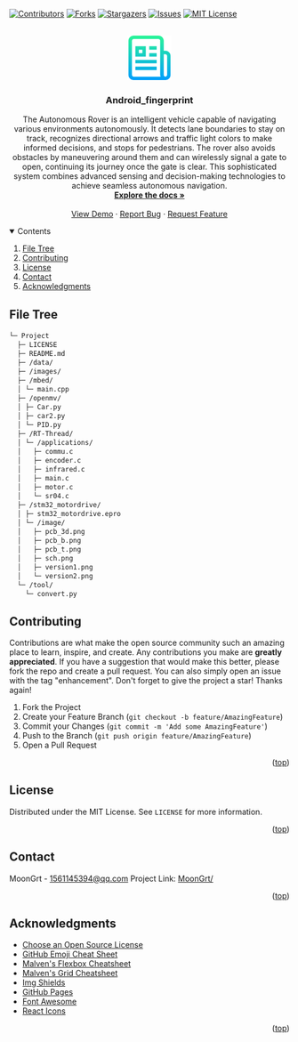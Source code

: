<div id="top"></div>

[![Contributors][contributors-shield]][contributors-url]
[![Forks][forks-shield]][forks-url]
[![Stargazers][stars-shield]][stars-url]
[![Issues][issues-shield]][issues-url]
[![MIT License][license-shield]][license-url]


<!-- PROJECT LOGO -->
<br />
<div align="center">
	<a href="https://github.com/MoonGrt/Android_fingerprint">
	<img src="images/logo.png" alt="Logo" width="80" height="80">
	</a>
<h3 align="center">Android_fingerprint</h3>
	<p align="center">
	The Autonomous Rover is an intelligent vehicle capable of navigating various environments autonomously. It detects lane boundaries to stay on track, recognizes directional arrows and traffic light colors to make informed decisions, and stops for pedestrians. The rover also avoids obstacles by maneuvering around them and can wirelessly signal a gate to open, continuing its journey once the gate is clear. This sophisticated system combines advanced sensing and decision-making technologies to achieve seamless autonomous navigation.
	<br />
	<a href="https://github.com/MoonGrt/Android_fingerprint"><strong>Explore the docs »</strong></a>
	<br />
	<br />
	<a href="https://github.com/MoonGrt/Android_fingerprint">View Demo</a>
	·
	<a href="https://github.com/MoonGrt/Android_fingerprint/issues">Report Bug</a>
	·
	<a href="https://github.com/MoonGrt/Android_fingerprint/issues">Request Feature</a>
	</p>
</div>


<!-- CONTENTS -->
<details open>
  <summary>Contents</summary>
  <ol>
    <li><a href="#file-tree">File Tree</a></li>
    <li><a href="#contributing">Contributing</a></li>
    <li><a href="#license">License</a></li>
    <li><a href="#contact">Contact</a></li>
    <li><a href="#acknowledgments">Acknowledgments</a></li>
  </ol>
</details>


<!-- FILE TREE -->
## File Tree

```
└─ Project
  ├─ LICENSE
  ├─ README.md
  ├─ /data/
  ├─ /images/
  ├─ /mbed/
  │ └─ main.cpp
  ├─ /openmv/
  │ ├─ Car.py
  │ ├─ car2.py
  │ └─ PID.py
  ├─ /RT-Thread/
  │ └─ /applications/
  │   ├─ commu.c
  │   ├─ encoder.c
  │   ├─ infrared.c
  │   ├─ main.c
  │   ├─ motor.c
  │   └─ sr04.c
  ├─ /stm32_motordrive/
  │ ├─ stm32_motordrive.epro
  │ └─ /image/
  │   ├─ pcb_3d.png
  │   ├─ pcb_b.png
  │   ├─ pcb_t.png
  │   ├─ sch.png
  │   ├─ version1.png
  │   └─ version2.png
  └─ /tool/
    └─ convert.py

```


<!-- CONTRIBUTING -->
## Contributing
Contributions are what make the open source community such an amazing place to learn, inspire, and create. Any contributions you make are **greatly appreciated**.
If you have a suggestion that would make this better, please fork the repo and create a pull request. You can also simply open an issue with the tag "enhancement".
Don't forget to give the project a star! Thanks again!
1. Fork the Project
2. Create your Feature Branch (`git checkout -b feature/AmazingFeature`)
3. Commit your Changes (`git commit -m 'Add some AmazingFeature'`)
4. Push to the Branch (`git push origin feature/AmazingFeature`)
5. Open a Pull Request
<p align="right">(<a href="#top">top</a>)</p>


<!-- LICENSE -->
## License
Distributed under the MIT License. See `LICENSE` for more information.
<p align="right">(<a href="#top">top</a>)</p>


<!-- CONTACT -->
## Contact
MoonGrt - 1561145394@qq.com
Project Link: [MoonGrt/](https://github.com/MoonGrt/)
<p align="right">(<a href="#top">top</a>)</p>


<!-- ACKNOWLEDGMENTS -->
## Acknowledgments
* [Choose an Open Source License](https://choosealicense.com)
* [GitHub Emoji Cheat Sheet](https://www.webpagefx.com/tools/emoji-cheat-sheet)
* [Malven's Flexbox Cheatsheet](https://flexbox.malven.co/)
* [Malven's Grid Cheatsheet](https://grid.malven.co/)
* [Img Shields](https://shields.io)
* [GitHub Pages](https://pages.github.com)
* [Font Awesome](https://fontawesome.com)
* [React Icons](https://react-icons.github.io/react-icons/search)   
<p align="right">(<a href="#top">top</a>)</p>


<!-- MARKDOWN LINKS & IMAGES -->
<!-- https://www.markdownguide.org/basic-syntax/#reference-style-links -->
[contributors-shield]: https://img.shields.io/github/contributors/MoonGrt/Android_fingerprint.svg?style=for-the-badge
[contributors-url]: https://github.com/MoonGrt/Android_fingerprint/graphs/contributors
[forks-shield]: https://img.shields.io/github/forks/MoonGrt/Android_fingerprint.svg?style=for-the-badge
[forks-url]: https://github.com/MoonGrt/Android_fingerprint/network/members
[stars-shield]: https://img.shields.io/github/stars/MoonGrt/Android_fingerprint.svg?style=for-the-badge
[stars-url]: https://github.com/MoonGrt/Android_fingerprint/stargazers
[issues-shield]: https://img.shields.io/github/issues/MoonGrt/Android_fingerprint.svg?style=for-the-badge
[issues-url]: https://github.com/MoonGrt/Android_fingerprint/issues
[license-shield]: https://img.shields.io/github/license/MoonGrt/Android_fingerprint.svg?style=for-the-badge
[license-url]: https://github.com/MoonGrt/Android_fingerprint/blob/master/LICENSE

